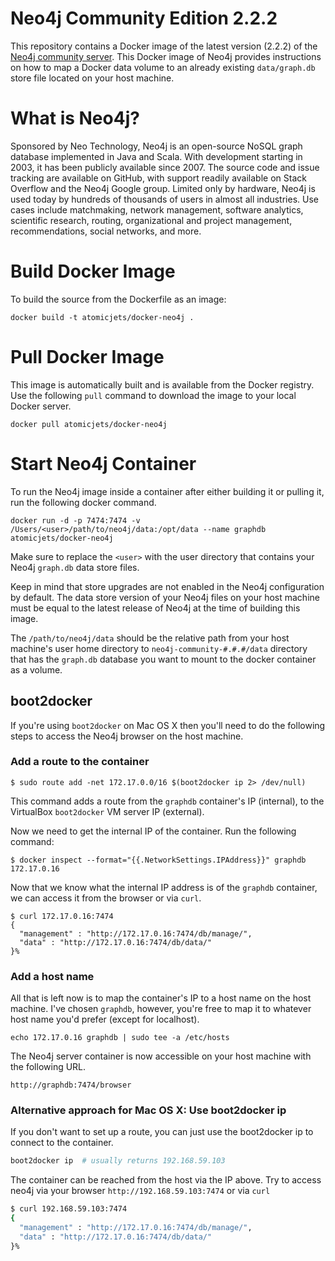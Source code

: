 # Neo4j Community Edition 2.2.2

This repository contains a Docker image of the latest version (2.2.2) of the [Neo4j community server](http://www.neo4j.com/download). This Docker image of Neo4j provides instructions on how to map a Docker data volume to an already existing `data/graph.db` store file located on your host machine.

# What is Neo4j?

Sponsored by Neo Technology, Neo4j is an open-source NoSQL graph database implemented in Java and Scala. With development starting in 2003, it has been publicly available since 2007. The source code and issue tracking are available on GitHub, with support readily available on Stack Overflow and the Neo4j Google group. Limited only by hardware, Neo4j is used today by hundreds of thousands of users in almost all industries. Use cases include matchmaking, network management, software analytics, scientific research, routing, organizational and project management, recommendations, social networks, and more.

# Build Docker Image

To build the source from the Dockerfile as an image:

```
docker build -t atomicjets/docker-neo4j .
```

# Pull Docker Image

This image is automatically built and is available from the Docker registry. Use the following `pull` command to download the image to your local Docker server.

```
docker pull atomicjets/docker-neo4j
```

# Start Neo4j Container

To run the Neo4j image inside a container after either building it or pulling it, run the following docker command.

```
docker run -d -p 7474:7474 -v /Users/<user>/path/to/neo4j/data:/opt/data --name graphdb atomicjets/docker-neo4j
```

Make sure to replace the `<user>` with the user directory that contains your Neo4j `graph.db` data store files.

Keep in mind that store upgrades are not enabled in the Neo4j configuration by default. The data store version of your Neo4j files on your host machine must be equal to the latest release of Neo4j at the time of building this image.

The `/path/to/neo4j/data` should be the relative path from your host machine's user home directory to `neo4j-community-#.#.#/data` directory that has the `graph.db` database you want to mount to the docker container as a volume.

## boot2docker

If you're using `boot2docker` on Mac OS X then you'll need to do the following steps to access the Neo4j browser on the host machine.

### Add a route to the container

```
$ sudo route add -net 172.17.0.0/16 $(boot2docker ip 2> /dev/null)
```

This command adds a route from the `graphdb` container's IP (internal), to the VirtualBox `boot2docker` VM server IP (external).

Now we need to get the internal IP of the container. Run the following command:

```
$ docker inspect --format="{{.NetworkSettings.IPAddress}}" graphdb
172.17.0.16
```

Now that we know what the internal IP address is of the `graphdb` container, we can access it from the browser or via `curl`.

```
$ curl 172.17.0.16:7474
{
  "management" : "http://172.17.0.16:7474/db/manage/",
  "data" : "http://172.17.0.16:7474/db/data/"
}%
```

### Add a host name

All that is left now is to map the container's IP to a host name on the host machine. I've chosen `graphdb`, however, you're free to map it to whatever host name you'd prefer (except for localhost).

```
echo 172.17.0.16 graphdb | sudo tee -a /etc/hosts
```

The Neo4j server container is now accessible on your host machine with the following URL.

```
http://graphdb:7474/browser
```

### Alternative approach for Mac OS X: Use boot2docker ip

If you don't want to set up a route, you can just use the boot2docker ip to connect to the container.

```bash
boot2docker ip  # usually returns 192.168.59.103
```

The container can be reached from the host via the IP above. Try to access neo4j via your browser `http://192.168.59.103:7474` or via `curl`
```bash
$ curl 192.168.59.103:7474
{
  "management" : "http://172.17.0.16:7474/db/manage/",
  "data" : "http://172.17.0.16:7474/db/data/"
}%
```
